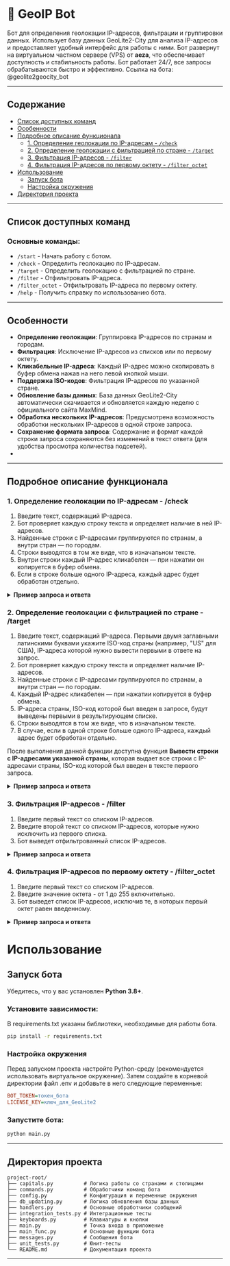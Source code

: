 # 🤖 GeoIP Bot

Бот для определения геолокации IP-адресов, фильтрации и группировки данных. Использует базу данных GeoLite2-City для анализа IP-адресов и предоставляет удобный интерфейс для работы с ними.
Бот развернут на виртуальном частном сервере (VPS) от **aeza**, что обеспечивает доступность и стабильность работы. Бот работает 24/7, все запросы обрабатываются быстро и эффективно.
Ссылка на бота: @geolite2geocity_bot

---

## Содержание

- [Список доступных команд](#список-доступных-команд)
- [Особенности](#особенности)
- [Подробное описание функционала](#подробное-описание-функционала)
  - [1. Определение геолокации по IP-адресам - `/check`](#1-определение-геолокации-по-ip-адресам---check)
  - [2. Определение геолокации с фильтрацией по стране - `/target`](#2-определение-геолокации-с-фильтрацией-по-стране---target)
  - [3. Фильтрация IP-адресов - `/filter`](#3-фильтрация-ip-адресов---filter)
  - [4. Фильтрация IP-адресов по первому октету - `/filter_octet`](#4-фильтрация-ip-адресов-по-первому-октету---filter_octet)
- [Использование](#использование)
  - [Запуск бота](#запуск-бота)
  - [Настройка окружения](#настройка-окружения)
- [Директория проекта](#директория-проекта)

---
## Список доступных команд

### Основные команды:
- `/start` - Начать работу с ботом.
- `/check` - Определить геолокацию по IP-адресам.
- `/target` - Определить геолокацию с фильтрацией по стране.
- `/filter` - Отфильтровать IP-адреса.
- `/filter_octet` - Отфильтровать IP-адреса по первому октету.
- `/help` - Получить справку по использованию бота.
---

## Особенности

- **Определение геолокации**: Группировка IP-адресов по странам и городам.
- **Фильтрация**: Исключение IP-адресов из списков или по первому октету.
- **Кликабельные IP-адреса**: Каждый IP-адрес можно скопировать в буфер обмена нажав на него левой кнопкой мыши.
- **Поддержка ISO-кодов**: Фильтрация IP-адресов по указанной стране.
- **Обновление базы данных**: База данных GeoLite2-City автоматически скачивается и обновляется каждую неделю с официального сайта MaxMind.
- **Обработка нескольких IP-адресов**: Предусмотрена возможность обработки нескольких IP-адресов в одной строке запроса.
- **Сохранение формата запроса**: Содержание и формат каждой строки запроса сохраняются без изменений в текст ответа (для удобства просмотра количества подсетей).
- 
---

## Подробное описание функционала

### 1. Определение геолокации по IP-адресам - /check

1. Введите текст, содержащий IP-адреса.
2. Бот проверяет каждую строку текста и определяет наличие в ней IP-адресов.
3. Найденные строки с IP-адресами группируются по странам, а внутри стран — по городам.
4. Строки выводятся в том же виде, что в изначальном тексте.
5. Внутри строки каждый IP-адрес кликабелен — при нажатии он копируется в буфер обмена.
6. Если в строке больше одного IP-адреса, каждый адрес будет обработан отдельно.

<details>
<summary><b>Пример запроса и ответа</b></summary>

<b>Запрос:</b>

Сервер №36 (35 прокси, 5 подсетей):

171.22.76. - 12 прокси

102.129.221. - 7 прокси

181.214.117. - 6 прокси

Сервер №188 (30 прокси, 2 подсетей):

195.96.157. - 18 прокси

Сервер №193 (9 прокси, 1 подсетей):

<b>Ответ:</b>

🇺🇸 US (США)

Джэксонвилл

171.22.76. - 12 прокси

Вашингтон

102.129.221. - 7 прокси

🇦🇪 AE (ОАЭ)

Абу-Даби

181.214.117. - 6 прокси

🇸🇨 SC (Сейшельские о-ва)

Виктория

195.96.157. - 18 прокси
</details>


### 2. Определение геолокации с фильтрацией по стране - /target

1. Введите текст, содержащий IP-адреса. Первыми двумя заглавными латинскими буквами укажите ISO-код страны
(например, \"US\" для США), IP-адреса которой нужно вывести первыми в ответе на запрос.
2. Бот проверяет каждую строку текста и определяет наличие IP-адресов.
3. Найденные строки с IP-адресами группируются по странам, а внутри стран — по городам.
4. Каждый IP-адрес кликабелен — при нажатии копируется в буфер обмена.
5. IP-адреса страны, ISO-код которой был введен в запросе, будут выведены первыми в результирующем списке.
6. Строки выводятся в том же виде, что в изначальном тексте.
7. В случае, если в одной строке больше одного IP-адреса, каждый адрес будет обработан отдельно.

После выполнения данной функции доступна функция <b>Вывести строки с IP-адресами указанной страны</b>,
которая выдает все строки с IP-адресами страны, ISO-код которой был введен в тексте первого запроса.

<details>
<summary><b>Пример запроса и ответа</b></summary>

<b>Запрос:</b>

NL31.57.176. - 3 прокси

104.234.228. - 2 прокси

31.47.176. - 3 прокси

104.214.228. - 2 прокси

<b>Ответ:</b>

🇳🇱 NL

Амстердам

104.214.228. - 2 прокси


🇺🇸 US (США)

Чикаго

NL31.57.176. - 3 прокси


🇨🇦 CA (Канада)

Оттава

104.234.228. - 2 прокси


🇷🇺 RU (Россия)

Москва

31.47.176. - 3 прокси

Ответ при нажатии кнопки "Вывести строки с IP-адресами указанной страны":

104.214.228. - 2 прокси

</details>

### 3. Фильтрация IP-адресов - /filter

1. Введите первый текст со списком IP-адресов.
2. Введите второй текст со списком IP-адресов, которые нужно исключить из первого списка.
3. Бот выведет отфильтрованный список IP-адресов.

<details>
<summary><b>Пример запроса и ответа</b></summary>

<b>Первый запрос:</b>

204.234.228. - 2 прокси

31.47.176. - 3 прокси

115.214.228. - 2 прокси

135.51.88. - 1 прокси

<b>Второй запрос:</b>

204.234.228. - 2 прокси

31.47.176. - 3 прокси

<b>Ответ:</b>

Отфильтрованные IP-адреса:

115.214.228

135.51.88

</details>

### 4. Фильтрация IP-адресов по первому октету - /filter_octet

1. Введите первый текст со списком IP-адресов.
2. Введите значение октета - от 1 до 255 включительно.
3. Бот выведет список IP-адресов, исключив те, в которых первый октет равен введенному.

<details>
<summary><b>Пример запроса и ответа</b></summary>

<b>Первый запрос:</b>

204.234.228. - 2 прокси

204.47.176. - 3 прокси

115.214.228. - 2 прокси

135.51.88. - 1 прокси

<b>Второй запрос:</b>

204

Отфильтрованные IP-адреса:

115.214.228

135.51.88

</details>

# Использование

## Запуск бота

Убедитесь, что у вас установлен **Python 3.8+**.

### Установите зависимости:
В requirements.txt указаны библиотеки, необходимые для работы бота.

```bash
pip install -r requirements.txt
```

### Настройка окружения
Перед запуском проекта настройте Python-среду (рекомендуется использовать виртуальное окружение). Затем создайте в корневой директории файл .env и добавьте в него следующие переменные:

```ini
BOT_TOKEN=токен_бота
LICENSE_KEY=ключ_для_GeoLite2
```

### Запустите бота:
```bash
python main.py
```

---

## Директория проекта
```plaintext
project-root/
├── capitals.py          # Логика работы со странами и столицами
├── commands.py          # Обработчики команд бота
├── config.py            # Конфигурация и переменные окружения
├── db_updating.py       # Логика обновления базы данных
├── handlers.py          # Основные обработчики сообщений
├── integration_tests.py # Интеграционные тесты
├── keyboards.py         # Клавиатуры и кнопки
├── main.py              # Точка входа в приложение
├── main_func.py         # Основные функции бота
├── messages.py          # Сообщения бота
├── unit_tests.py        # Юнит-тесты
└── README.md            # Документация проекта
```
---
